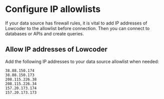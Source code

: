 # Configure IP allowlists

If your data source has firewall rules, it is vital to add IP addresses of Lowcoder to the allowlist before connection. Then you can connect to databases or APIs and create queries.

## Allow IP addresses of Lowcoder

Add the following IP addresses to your data source allowlist when needed:

```
38.88.150.174
38.88.150.173
208.115.226.38
208.115.226.34
157.20.173.174
157.20.173.173
```

